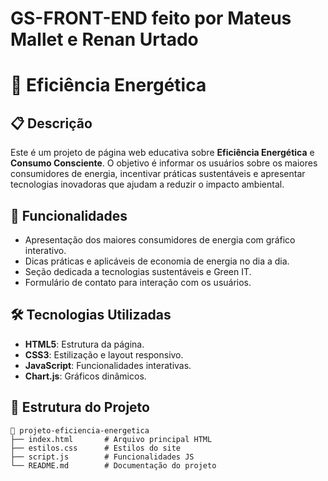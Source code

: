 # GS-FRONT-END feito por Mateus Mallet e Renan Urtado
# 🌱 Eficiência Energética

## 📋 Descrição
Este é um projeto de página web educativa sobre **Eficiência Energética** e **Consumo Consciente**. O objetivo é informar os usuários sobre os maiores consumidores de energia, incentivar práticas sustentáveis e apresentar tecnologias inovadoras que ajudam a reduzir o impacto ambiental.

## 🎯 Funcionalidades
- Apresentação dos maiores consumidores de energia com gráfico interativo.
- Dicas práticas e aplicáveis de economia de energia no dia a dia.
- Seção dedicada a tecnologias sustentáveis e Green IT.
- Formulário de contato para interação com os usuários.

## 🛠️ Tecnologias Utilizadas
- **HTML5**: Estrutura da página.
- **CSS3**: Estilização e layout responsivo.
- **JavaScript**: Funcionalidades interativas.
- **Chart.js**: Gráficos dinâmicos.

## 📂 Estrutura do Projeto
```plaintext
📁 projeto-eficiencia-energetica
├── index.html       # Arquivo principal HTML
├── estilos.css      # Estilos do site
├── script.js        # Funcionalidades JS
└── README.md        # Documentação do projeto
